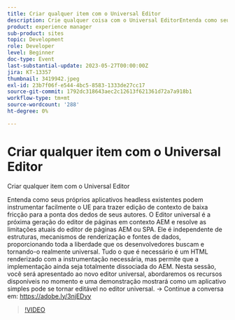 ```yaml
---
title: Criar qualquer item com o Universal Editor
description: Crie qualquer coisa com o Universal EditorEntenda como seus próprios aplicativos headless existentes podem instrumentar facilmente o UE para trazer edição de contexto de baixa fricção para a ponta dos dedos de seus autores. O Editor universal é a próxima geração do editor de páginas em contexto AEM e resolve as limitações atuais do editor de páginas AEM ou SPA. Ele é independente de estruturas, mecanismos de renderização e fontes de dados, proporcionando toda a liberdade que os desenvolvedores buscam e tornando-o realmente universal. Tudo o que é necessário é um HTML renderizado com a instrumentação necessária, mas permite que a implementação ainda seja totalmente dissociada do AEM. Nesta sessão, você será apresentado ao novo editor universal, abordaremos os recursos disponíveis no momento e uma demonstração mostrará como um aplicativo simples pode se tornar editável no editor universal.
product: experience manager
sub-product: sites
topic: Development
role: Developer
level: Beginner
doc-type: Event
last-substantial-update: 2023-05-27T00:00:00Z
jira: KT-13357
thumbnail: 3419942.jpeg
exl-id: 23b7f06f-e544-4bc5-8583-1333de27cc17
source-git-commit: 1792dc318643aec2c12613f621361d72a7a918b1
workflow-type: tm+mt
source-wordcount: '288'
ht-degree: 0%

---
```


# Criar qualquer item com o Universal Editor

Criar qualquer item com o Universal Editor

Entenda como seus próprios aplicativos headless existentes podem instrumentar facilmente o UE para trazer edição de contexto de baixa fricção para a ponta dos dedos de seus autores. O Editor universal é a próxima geração do editor de páginas em contexto AEM e resolve as limitações atuais do editor de páginas AEM ou SPA. Ele é independente de estruturas, mecanismos de renderização e fontes de dados, proporcionando toda a liberdade que os desenvolvedores buscam e tornando-o realmente universal. Tudo o que é necessário é um HTML renderizado com a instrumentação necessária, mas permite que a implementação ainda seja totalmente dissociada do AEM. Nesta sessão, você será apresentado ao novo editor universal, abordaremos os recursos disponíveis no momento e uma demonstração mostrará como um aplicativo simples pode se tornar editável no editor universal. → Continue a conversa em: https://adobe.ly/3njEDyy

>[!VIDEO](https://video.tv.adobe.com/v/3419942/?learn=on)

